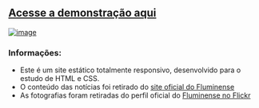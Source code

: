 ## [Acesse a demonstração aqui](https://denricol.github.io/Site_do_Flu/index.html)
[![image](https://github.com/user-attachments/assets/faec9017-7b2f-4eb0-bf55-131ba6953fec)](https://denricol.github.io/Site_do_Flu/index.html)


### Informações:
- Este é um site estático totalmente responsivo, desenvolvido para o estudo de HTML e CSS.
- O conteúdo das notícias foi retirado do [site oficial do Fluminense](https://www.fluminense.com.br/site/)
- As fotografias foram retiradas do perfil oficial do [Fluminense no Flickr](https://www.flickr.com/people/oficialflu/)

